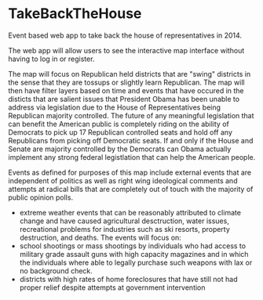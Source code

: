 TakeBackTheHouse
================

Event based web app to take back the house of representatives in 2014.

The web app will allow users to see the interactive map interface without having to log in or register.

The map will focus on Republican held districts that are "swing" districts in the sense that they are tossups or slightly learn Republican.  The map will then have filter layers based on time and events that have occured in the disticts that are salient issues that President Obama has been unable to address via legislation due to the House of Representatives being Republican majority controlled. The future of any meaningful legislation that can benefit the American public is completely riding on the ability of Democrats to pick up 17 Republican controlled seats and hold off any Republicans from picking off Democratic seats.  If and only if the House and Senate are majority controlled by the Democrats can Obama actually implement any strong federal legistlation that can help the American people. 

Events as defined for purposes of this map include external events that are independent of politics as well as right wing ideological comments and attempts at radical bills that are completely out of touch with the majority of public opinion polls.

* extreme weather events that can be reasonably attributed to climate change and have caused agricultural desctruction, water issues, recreational problems for industries such as ski resorts, property destruction, and deaths.
The events will focus on:
* school shootings or mass shootings by individuals who had access to military grade assault guns with high capacity magazines and in which the individuals where able to legally purchase such weapons with lax or no background check.
* districts with high rates of home foreclosures that have still not had proper relief despite attempts at government intervention

